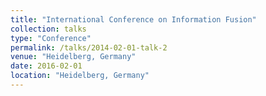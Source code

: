 ```yaml
---
title: "International Conference on Information Fusion"
collection: talks
type: "Conference"
permalink: /talks/2014-02-01-talk-2
venue: "Heidelberg, Germany"
date: 2016-02-01
location: "Heidelberg, Germany"
---
```


